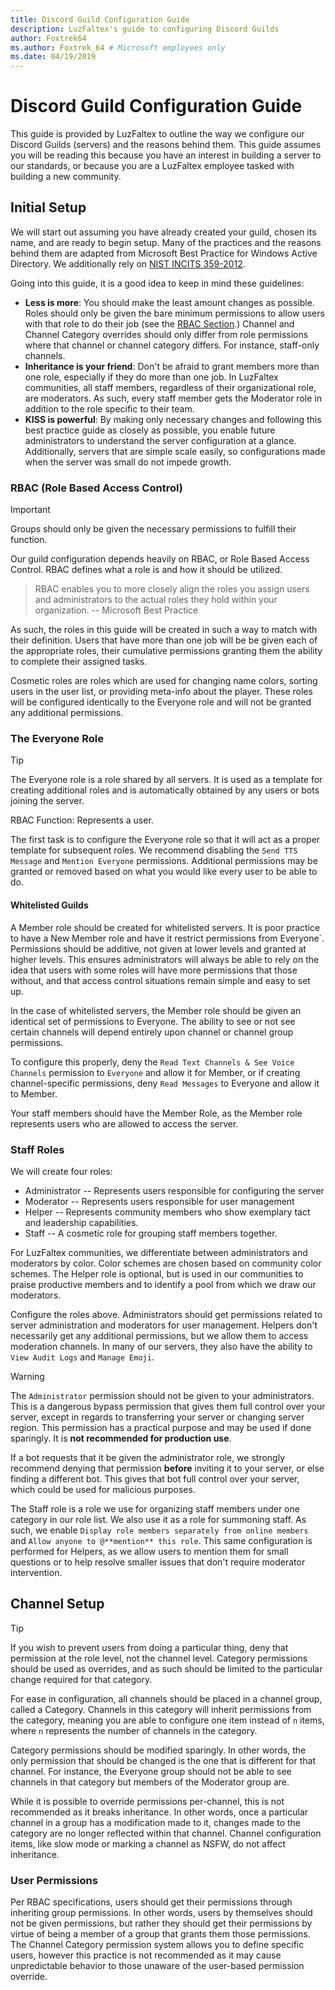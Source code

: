 ```yaml
---
title: Discord Guild Configuration Guide
description: LuzFaltex's guide to configuring Discord Guilds
author: Foxtrek64
ms.author: Foxtrek_64 # Microsoft employees only
ms.date: 04/19/2019
---
```


# Discord Guild Configuration Guide

This guide is provided by LuzFaltex to outline the way we configure our Discord Guilds (servers) and the reasons behind them. This guide assumes you will be reading this because you have an interest in building a server to our standards, or because you are a LuzFaltex employee tasked with building a new community.

## Initial Setup

We will start out assuming you have already created your guild, chosen its name, and are ready to begin setup. Many of the practices and the reasons behind them are adapted from Microsoft Best Practice for Windows Active Directory. We additionally rely on [NIST INCITS 359-2012](https://standards.incits.org/apps/group_public/project/details.php?project_id=1658).

Going into this guide, it is a good idea to keep in mind these guidelines:

* **Less is more**: You should make the least amount changes as possible. Roles should only be given the bare minimum permissions to allow users with that role to do their job (see the [RBAC Section](#RBAC-Role-Based-Access-Control).) Channel and Channel Category overrides should only differ from role permissions where that channel or channel category differs. For instance, staff-only channels.
* **Inheritance is your friend**: Don't be afraid to grant members more than one role, especially if they do more than one job. In LuzFaltex communities, all staff members, regardless of their organizational role, are moderators. As such, every staff member gets the Moderator role in addition to the role specific to their team.
* **KISS is powerful**: By making only necessary changes and following this best practice guide as closely as possible, you enable future administrators to understand the server configuration at a glance. Additionally, servers that are simple scale easily, so configurations made when the server was small do not impede growth.

### RBAC (Role Based Access Control)

> [!IMPORTANT]
> Groups should only be given the necessary permissions to fulfill their function.

Our guild configuration depends heavily on RBAC, or Role Based Access Control. RBAC defines what a role is and how it should be utilized.

> RBAC enables you to more closely align the roles you assign users and administrators to the actual roles they hold within your organization. -- Microsoft Best Practice

As such, the roles in this guide will be created in such a way to match with their definition. Users that have more than one job will be be given each of the appropriate roles, their cumulative permissions granting them the ability to complete their assigned tasks.

Cosmetic roles are roles which are used for changing name colors, sorting users in the user list, or providing meta-info about the player. These roles will be configured identically to the Everyone role and will not be granted any additional permissions.

### The Everyone Role

> [!TIP]
> The Everyone role is a role shared by all servers. It is used as a template for creating additional roles and is automatically obtained by any users or bots joining the server.
>
> RBAC Function: Represents a user.

The first task is to configure the Everyone role so that it will act as a proper template for subsequent roles. We recommend disabling the `Send TTS Message` and `Mention Everyone` permissions. Additional permissions may be granted or removed based on what you would like every user to be able to do.

#### Whitelisted Guilds

A Member role should be created for whitelisted servers. It is poor practice to have a New Member role and have it restrict permissions from Everyone`. Permissions should be additive, not given at lower levels and granted at higher levels. This ensures administrators will always be able to rely on the idea that users with some roles will have more permissions that those without, and that access control situations remain simple and easy to set up.

In the case of whitelisted servers, the Member role should be given an identical set of permissions to Everyone. The ability to see or not see certain channels will depend entirely upon channel or channel group permissions.

To configure this properly, deny the `Read Text Channels & See Voice Channels` permission to `Everyone` and allow it for Member, or if creating channel-specific permissions, deny `Read Messages` to Everyone and allow it to Member.

Your staff members should have the Member Role, as the Member role represents users who are allowed to access the server.

### Staff Roles

We will create four roles:

* Administrator -- Represents users responsible for configuring the server
* Moderator -- Represents users responsible for user management
* Helper -- Represents community members who show exemplary tact and leadership capabilities.
* Staff -- A cosmetic role for grouping staff members together.

For LuzFaltex communities, we differentiate between administrators and moderators by color. Color schemes are chosen based on community color schemes. The Helper role is optional, but is used in our communities to praise productive members and to identify a pool from which we draw our moderators.

Configure the roles above. Administrators should get permissions related to server administration and moderators for user management. Helpers don't necessarily get any additional permissions, but we allow them to access moderation channels. In many of our servers, they also have the ability to `View Audit Logs` and `Manage Emoji`.

> [!WARNING]
> The `Administrator` permission should not be given to your administrators. This is a dangerous bypass permission that gives them full control over your server, except in regards to transferring your server or changing server region. This permission has a practical purpose and may be used if done sparingly. It is **not recommended for production use**.
>
> If a bot requests that it be given the administrator role, we strongly recommend denying that permission **before** inviting it to your server, or else finding a different bot. This gives that bot full control over your server, which could be used for malicious purposes.

The Staff role is a role we use for organizing staff members under one category in our role list. We also use it as a role for summoning staff. As such, we enable `Display role members separately from online members` and `Allow anyone to @**mention** this role`. This same configuration is performed for Helpers, as we allow users to mention them for small questions or to help resolve smaller issues that don't require moderator intervention.

## Channel Setup

> [!TIP]
> If you wish to prevent users from doing a particular thing, deny that permission at the role level, not the channel level. Category permissions should be used as overrides, and as such should be limited to the particular change required for that category.

For ease in configuration, all channels should be placed in a channel group, called a Category. Channels in this category will inherit permissions from the category, meaning you are able to configure one item instead of `n` items, where `n` represents the number of channels in the category.

Category permissions should be modified sparingly. In other words, the only permission that should be changed is the one that is different for that channel. For instance, the Everyone group should not be able to see channels in that category but members of the Moderator group are.

While it is possible to override permissions per-channel, this is not recommended as it breaks inheritance. In other words, once a particular channel in a group has a modification made to it, changes made to the category are no longer reflected within that channel. Channel configuration items, like slow mode or marking a channel as NSFW, do not affect inheritance.

### User Permissions

Per RBAC specifications, users should get their permissions through inheriting group permissions. In other words, users by themselves should not be given permissions, but rather they should get their permissions by virtue of being a member of a group that grants them those permissions. The Channel Category permission system allows you to define specific users, however this practice is not recommended as it may cause unpredictable behavior to those unaware of the user-based permission override.